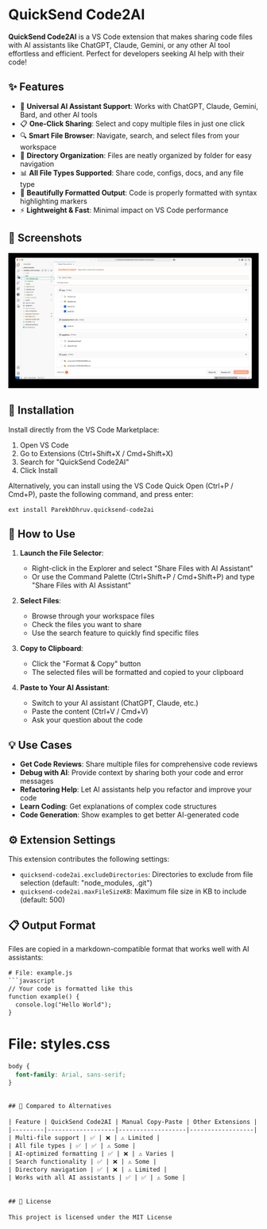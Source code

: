 # QuickSend Code2AI


**QuickSend Code2AI** is a VS Code extension that makes sharing code files with AI assistants like ChatGPT, Claude, Gemini, or any other AI tool effortless and efficient. Perfect for developers seeking AI help with their code!

## ✨ Features

- 🔄 **Universal AI Assistant Support**: Works with ChatGPT, Claude, Gemini, Bard, and other AI tools
- 📋 **One-Click Sharing**: Select and copy multiple files in just one click
- 🔍 **Smart File Browser**: Navigate, search, and select files from your workspace
- 📂 **Directory Organization**: Files are neatly organized by folder for easy navigation
- 📊 **All File Types Supported**: Share code, configs, docs, and any file type
- 🎨 **Beautifully Formatted Output**: Code is properly formatted with syntax highlighting markers
- ⚡ **Lightweight & Fast**: Minimal impact on VS Code performance

## 📸 Screenshots

<img src="images/quicksharecode2ai.png" alt="quicksharecode2ai.png">

## 🚀 Installation

Install directly from the VS Code Marketplace:

1. Open VS Code
2. Go to Extensions (Ctrl+Shift+X / Cmd+Shift+X)
3. Search for "QuickSend Code2AI"
4. Click Install

Alternatively, you can install using the VS Code Quick Open (Ctrl+P / Cmd+P), paste the following command, and press enter:

```
ext install ParekhDhruv.quicksend-code2ai
```

## 🔧 How to Use

1. **Launch the File Selector**:
   - Right-click in the Explorer and select "Share Files with AI Assistant"
   - Or use the Command Palette (Ctrl+Shift+P / Cmd+Shift+P) and type "Share Files with AI Assistant"

2. **Select Files**:
   - Browse through your workspace files
   - Check the files you want to share
   - Use the search feature to quickly find specific files

3. **Copy to Clipboard**:
   - Click the "Format & Copy" button
   - The selected files will be formatted and copied to your clipboard

4. **Paste to Your AI Assistant**:
   - Switch to your AI assistant (ChatGPT, Claude, etc.)
   - Paste the content (Ctrl+V / Cmd+V)
   - Ask your question about the code

## 💡 Use Cases

- **Get Code Reviews**: Share multiple files for comprehensive code reviews
- **Debug with AI**: Provide context by sharing both your code and error messages
- **Refactoring Help**: Let AI assistants help you refactor and improve your code
- **Learn Coding**: Get explanations of complex code structures
- **Code Generation**: Show examples to get better AI-generated code

## ⚙️ Extension Settings

This extension contributes the following settings:

* `quicksend-code2ai.excludeDirectories`: Directories to exclude from file selection (default: "node_modules, .git")
* `quicksend-code2ai.maxFileSizeKB`: Maximum file size in KB to include (default: 500)

## 📋 Output Format

Files are copied in a markdown-compatible format that works well with AI assistants:

```
# File: example.js
```javascript
// Your code is formatted like this
function example() {
  console.log("Hello World");
}
```

# File: styles.css
```css
body {
  font-family: Arial, sans-serif;
}
```
```

## 🔄 Compared to Alternatives

| Feature | QuickSend Code2AI | Manual Copy-Paste | Other Extensions |
|---------|-------------------|-------------------|------------------|
| Multi-file support | ✅ | ❌ | ⚠️ Limited |
| All file types | ✅ | ✅ | ⚠️ Some |
| AI-optimized formatting | ✅ | ❌ | ⚠️ Varies |
| Search functionality | ✅ | ❌ | ⚠️ Some |
| Directory navigation | ✅ | ❌ | ⚠️ Limited |
| Works with all AI assistants | ✅ | ✅ | ⚠️ Some |


## 📝 License

This project is licensed under the MIT License